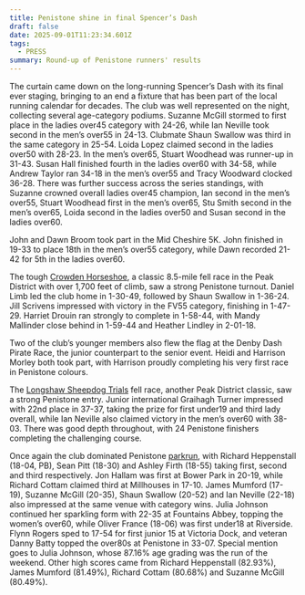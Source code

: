 ```yaml
---
title: Penistone shine in final Spencer’s Dash
draft: false
date: 2025-09-01T11:23:34.601Z
tags:
  - PRESS
summary: Round-up of Penistone runners' results
---
```

The curtain came down on the long-running Spencer’s Dash with its final ever staging, bringing to an end a fixture that has been part of the local running calendar for decades. The club was well represented on the night, collecting several age-category podiums. Suzanne McGill stormed to first place in the ladies over45 category with 24-26, while Ian Neville took second in the men’s over55 in 24-13. Clubmate Shaun Swallow was third in the same category in 25-54. Loida Lopez claimed second in the ladies over50 with 28-23. In the men’s over65, Stuart Woodhead was runner-up in 31-43. Susan Hall finished fourth in the ladies over60 with 34-58, while Andrew Taylor ran 34-18 in the men’s over55 and Tracy Woodward clocked 36-28. There was further success across the series standings, with Suzanne crowned overall ladies over45 champion, Ian second in the men’s over55, Stuart Woodhead first in the men’s over65, Stu Smith second in the men’s over65, Loida second in the ladies over50 and Susan second in the ladies over60.

John and Dawn Broom took part in the Mid Cheshire 5K. John finished in 19-33 to place 18th in the men’s over55 category, while Dawn recorded 21-42 for 5th in the ladies over60.

The tough [Crowden Horseshoe](https://results.pfrac.co.uk/fell-league-2025/crowden-horseshoe), a classic 8.5-mile fell race in the Peak District with over 1,700 feet of climb, saw a strong Penistone turnout. Daniel Limb led the club home in 1-30-49, followed by Shaun Swallow in 1-36-24. Jill Scrivens impressed with victory in the FV55 category, finishing in 1-47-29. Harriet Drouin ran strongly to complete in 1-58-44, with Mandy Mallinder close behind in 1-59-44 and Heather Lindley in 2-01-18.

Two of the club’s younger members also flew the flag at the Denby Dash Pirate Race, the junior counterpart to the senior event. Heidi and Harrison Morley both took part, with Harrison proudly completing his very first race in Penistone colours.

The [Longshaw Sheepdog Trials](https://results.pfrac.co.uk/fell-league-2025/longshaw-sheepdog-trials) fell race, another Peak District classic, saw a strong Penistone entry. Junior international Graihagh Turner impressed with 22nd place in 37-37, taking the prize for first under19 and third lady overall, while Ian Neville also claimed victory in the men’s over60 with 38-03. There was good depth throughout, with 24 Penistone finishers completing the challenging course.

Once again the club dominated Penistone [parkrun](https://results.pfrac.co.uk/parkrun-2025/2025-08-30), with Richard Heppenstall (18-04, PB), Sean Pitt (18-30) and Ashley Firth (18-55) taking first, second and third respectively. Jon Hallam was first at Bower Park in 20-19, while Richard Cottam claimed third at Millhouses in 17-10. James Mumford (17-19), Suzanne McGill (20-35), Shaun Swallow (20-52) and Ian Neville (22-18) also impressed at the same venue with category wins. Julia Johnson continued her sparkling form with 22-35 at Fountains Abbey, topping the women’s over60, while Oliver France (18-06) was first under18 at Riverside. Flynn Rogers sped to 17-54 for first junior 15 at Victoria Dock, and veteran Danny Batty topped the over80s at Penistone in 33-07. Special mention goes to Julia Johnson, whose 87.16% age grading was the run of the weekend. Other high scores came from Richard Heppenstall (82.93%), James Mumford (81.49%), Richard Cottam (80.68%) and Suzanne McGill (80.49%).